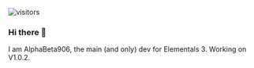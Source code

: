 ![visitors](https://visitor-badge.laobi.icu/badge?page_id=AlphaBeta906.AlphaBeta906)
### Hi there 👋

I am AlphaBeta906, the main (and only) dev for Elementals 3. Working on V1.0.2.
